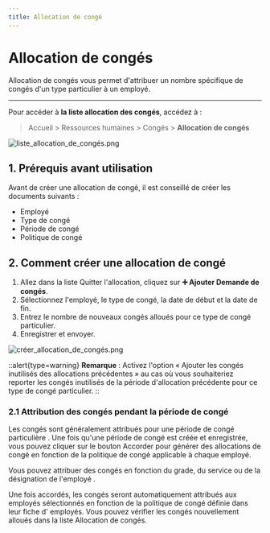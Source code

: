 ```yaml
---
title: Allocation de congé
---
```


# Allocation de congés

Allocation de congés vous permet d'attribuer un nombre spécifique de congés d'un type particulier à un employé.

---

Pour accéder à **la liste allocation des congés**, accédez à :

> Accueil > Ressources humaines > Congés > **Allocation de congés**

![liste_allocation_de_congés.png](/content/rh/leave-allocation/liste_allocation_de_congés.png)

## 1. Prérequis avant utilisation

Avant de créer une allocation de congé, il est conseillé de créer les documents suivants :

- Employé
- Type de congé
- Période de congé
- Politique de congé

## 2. Comment créer une allocation de congé

1. Allez dans la liste Quitter l'allocation, cliquez sur **:heavy_plus_sign: Ajouter Demande de congés**.
2. Sélectionnez l'employé, le type de congé, la date de début et la date de fin.
3. Entrez le nombre de nouveaux congés alloués pour ce type de congé particulier.
4. Enregistrer et envoyer.

![créer_allocation_de_congés.png](/content/rh/leave-allocation/créer_allocation_de_congés.png)

::alert{type=warning}
**Remarque** : Activez l'option « Ajouter les congés inutilisés des allocations précédentes » au cas où vous souhaiteriez reporter les congés inutilisés de la période d'allocation précédente pour ce type de congé particulier.
::

### 2.1 Attribution des congés pendant la période de congé

Les congés sont généralement attribués pour une période de congé particulière . Une fois qu'une période de congé est créée et enregistrée, vous pouvez cliquer sur le bouton Accorder pour générer des allocations de congé en fonction de la politique de congé applicable à chaque employé.

Vous pouvez attribuer des congés en fonction du grade, du service ou de la désignation de l'employé .

Une fois accordés, les congés seront automatiquement attribués aux employés sélectionnés en fonction de la politique de congé définie dans leur fiche d' employés. Vous pouvez vérifier les congés nouvellement alloués dans la liste Allocation de congés.